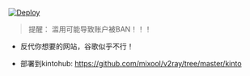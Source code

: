[![Deploy](https://www.herokucdn.com/deploy/button.png)](https://heroku.com/deploy)  
  
> 提醒： 滥用可能导致账户被BAN！！！  


* 反代你想要的网站，谷歌似乎不行！
  
* 部署到kintohub: https://github.com/mixool/v2ray/tree/master/kinto
